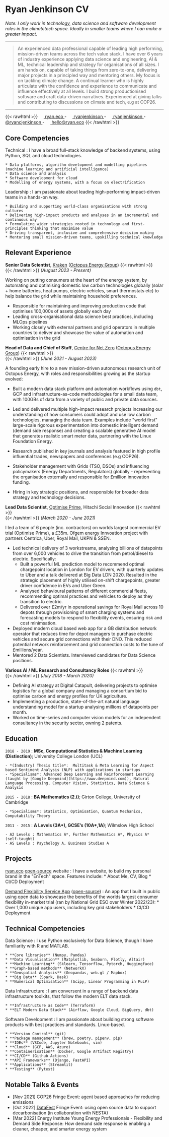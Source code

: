 Ryan Jenkinson CV
=================

_Note: I only work in technology, data science and software development roles in the climatetech space. Ideally in smaller teams where I can make a greater impact._

----

> An experienced data professional capable of leading high performing, mission-driven teams across the tech value stack.
I have over 6 years of industry experience applying data science and engineering, AI & ML, technical leadership and strategy for organisations of all sizes. I am hands on, capable of taking things from zero-to-one, delivering major projects in a principled way and mentoring others. My focus is on tackling climate change. A continual learner who is highly articulate with the confidence and experience to communicate and influence effectively at all levels. I build strong productionised software and craft data-driven narratives. Experienced at giving talks and contributing to discussions on climate and tech, e.g at COP26.

----

<!-- Fancy icons at the top of my CV -->
{{< rawhtml >}}
<a href="https://ryan.eco">
<img src="https://raw.githubusercontent.com/FortAwesome/Font-Awesome/6.x/svgs/brands/chrome.svg" width="15" height="15" style="vertical-align:middle; display:inline;"> ryan.eco </a> -
<a href="https://www.github.com/RyanJenkinson">
<img src="https://raw.githubusercontent.com/FortAwesome/Font-Awesome/6.x/svgs/brands/github.svg" width="15" height="15" style="vertical-align:middle; display:inline;"> ryanjenkinson </a> -
<a href="https://www.linkedin.com/in/RyanJenkinson">
<img src="https://raw.githubusercontent.com/FortAwesome/Font-Awesome/6.x/svgs/brands/linkedin.svg" width="15" height="15" style="vertical-align:middle; display:inline;"> ryanjenkinson </a> -
<a href="https://twitter.com/ryancjenkinson">
<img src="https://raw.githubusercontent.com/FortAwesome/Font-Awesome/6.x/svgs/brands/twitter.svg" width="15" height="15" style="vertical-align:middle; display:inline;"> @ryancjenkinson </a> -
<a href="mailto:hello@ryan.eco">
<img src="https://raw.githubusercontent.com/FortAwesome/Font-Awesome/6.x/svgs/regular/envelope.svg" width="15" height="15" style="vertical-align:middle; display:inline;"> hello@ryan.eco </a>
{{< /rawhtml >}}

<!-- <img src="https://raw.githubusercontent.com/FortAwesome/Font-Awesome/6.x/svgs/solid/phone.svg" width="10" height="10" style="vertical-align:middle; display:inline;"> +44 (0) {{ Phone number available on request }} - 
<img src="https://raw.githubusercontent.com/FortAwesome/Font-Awesome/6.x/svgs/solid/location-pin.svg" width="10" height="10" style="vertical-align:middle; display:inline;"> {{ Address available on request }} -->

Core Competencies
--------------------

Technical
:   I have a broad full-stack knowledge of backend systems, using Python, SQL and cloud technologies.

    * Data platforms, algorithm development and modelling pipelines (machine learning and artificial intelligence)
    * Data science and analysis
    * Software development for cloud
    * Modelling of energy systems, with a focus on electrification

Leadership
:   I am passionate about leading high-performing impact-driven teams in a hands-on way.

    * Building and supporting world-class organisations with strong cultures
    * Delivering high-impact products and analyses in an incremental and continuous way
    * Formulating wider strategies rooted in technology and first-principles thinking that maximise value
    * Driving transparent, inclusive and comprehensive decision making
    * Mentoring small mission-driven teams, upskilling technical knowledge

<!-- TODO: Make a lot easier to read and digest -->

Relevant Experience
----------

**Senior Data Scientist**, [Kraken](https://www.kraken.tech) ([Octopus Energy Group](https://octopusenergy.group))
{{< rawhtml >}}
<br />
{{< /rawhtml >}}
_(August 2023 - Present)_

Working on putting consumers at the heart of the energy system, by automating and optimising domestic low carbon technologies globally (solar + home batteries, heat pumps, electric vehicles, smart thermostats etc) to help balance the grid while maintaining household preferences.

* Responsible for maintaining and improving production code that optimises 100,000s of assets globally each day
* Leading cross-organisational data science best practices, including MLOps pipelines
* Working closely with external partners and grid operators in multiple countries to deliver and showcase the value of automation and optimisation in the grid

**Head of Data and Chief of Staff**, [Centre for Net Zero](https://centrefornetzero.org) ([Octopus Energy Group](https://octopusenergy.group))
{{< rawhtml >}}
<br />
{{< /rawhtml >}}
_(June 2021 - August 2023)_

A founding early hire to a new mission-driven autonomous research unit of Octopus Energy, with roles and responsibilities growing as the startup evolved:

* Built a modern data stack platform and automation workflows using `dbt`, GCP and infrastructure-as-code methodologies for a small data team, with 100GBs of data from a variety of public and private data sources.

* Led and delivered multiple high-impact research projects increasing our understanding of how consumers could adopt and use low carbon technologies, managing the data team. Examples include "world first" large-scale rigorous experimentation into domestic intelligent demand (demand side response) and creating a scalable generative AI model that generates realistic smart meter data, partnering with the Linux Foundation Energy.

* Research published in key journals and analysis featured in high profile influential trades, newspapers and conferences (e.g COP26).

* Stakeholder management with Grids (TSO, DSOs) and influencing policymakers (Energy Departments, Regulators) globally - representing the organisation externally and responsible for £million innovation funding.

* Hiring in key strategic positions, and responsible for broader data strategy and technology decisions.

**Lead Data Scientist**, [Optimise Prime](https://www.optimise-prime.com), Hitachi Social Innovation
{{< rawhtml >}}
<br />
{{< /rawhtml >}}
_(March 2020 - June 2021)_

I led a team of 6 people (inc. contractors) on worlds largest commercial EV trial (Optimise Prime), a £35m. Ofgem energy Innvoation project with partners Centrica, Uber, Royal Mail, UKPN & SSEN.

* Led technical delivery of 3 workstreams, analysing billions of datapoints from over 6,000 vehicles to drive the transition from petrol/diesel to electric. Specifically:
  * Built a powerful ML prediction model to recommend optimal chargepoint location in London for EV drivers, with quarterly updates to Uber and a talk delivered at Big Data LDN 2020. Resulted in the strategic placement of highly utilised on-shift chargepoints, greater driver confidence in EVs and Uber Green.
  * Analysed behavioural patterns of different commercial fleets, recommending optimal practices and vehicles to deploy as they transition to electric.
  * Delivered over £2m/yr in operational savings for Royal Mail across 10 depots through provisioning of smart charging systems and forecasting models to respond to flexibility events, ensuring risk and cost minimsation.
* Deployed modern cloud based web app for a GB distribution network operator that reduces time for depot managers to purchase electric vehicles and secure grid connections with their DNO. This reduced potential network reinforcement and grid connection costs to the tune of £millions/year.
* Mentored 2 Data Scientists. Interviewed candidates for Data Science positions.

**Various AI / ML Research and Consultancy Roles**
{{< rawhtml >}}
<br />
{{< /rawhtml >}}
_(July 2018 - March 2020)_

* Defining AI strategy at Digital Catapult, delivering projects to optimise logistics for a global company and managing a consortium bid to optimise carbon and energy profiles for UK agriculture.
* Implementing a production, state-of-the-art natural language understanding model for a startup analysing millions of datapoints per month.
* Worked on time-series and computer vision models for an independent consultancy in the security sector, owning 2 patents.

Education
---------

`2018 - 2019`
:   **MSc, Computational Statistics & Machine Learning (Distinction)**; University College London (UCL)

    - *(Industry) Thesis title*:  Multitask & Meta Learning for Aspect based Sentiment Analysis (NLP) with applications in startups
    - *Specialisms*: Advanced Deep Learning and Reinforcement Learning (taught by [Google Deepmind](https://www.deepmind.com)), Natural Language Processing, Computer Vision, Statistics, Data Science & Analysis

`2015 - 2018`
:   **BA Mathematics (2.i)**; Girton College, University of Cambridge

    - *Specialisms*: Statistics, Optimisation, Quantum Mechanics, Computability Theory

`2011 - 2015`
:   **A Levels (3A\*), GCSE’s (10A\*,1A)**; Wilmslow High School

    - A2 Levels : Mathematics A*, Further Mathematics A*, Physics A* (self-taught)
    - AS Levels : Psychology A, Business Studies A

Projects
--------------------
<!-- markdownlint-disable -->
[ryan.eco](https://ryan.eco) [open-source](https://github.com/ryanjenkinson/website) website
:   I have a website, to build my personal brand in the "EnTech" space. Features include:
    * About Me, CV, Blog
    * CI/CD Deployment

[Demand Flexibility Service App](https://ryanjenkinson-consumerflex-dfs.streamlit.app) ([open-source](https://github.com/ryanjenkinson/website))
:   An app that I built in public using open data to showcase the benefits of the worlds largest consumer flexibility in-market trial (ran by National Grid ESO over Winter 2022/23):
    * Over 1,000 unique app users, including key grid stakeholders
    * CI/CD Deployment
<!-- markdownlint-enable -->
Technical Competencies
--------------------

Data Science
:   I use Python exclusively for Data Science, though I have familiarity with R and MATLAB.

    * **Core libraries** (Numpy, Pandas)
    * **Data Visualisation** (Matplotlib, Seaborn, Plotly, Altair)
    * **Machine Learning** (Sklearn, Tensorflow, Pytorch, Huggingface)
    * **Graph-based methods** (NetworkX)
    * **Geospatial Analysis** (Geopandas, web.gl / Mapbox)
    * **Big Data** (Spark, Dask)
    * **Numerical Optimisation** (Scipy, Linear Programming in PuLP)

Data Infrastructure
:   I am conversent in a range of backend data infrastructure toolkits, that follow the modern ELT data stack.

    * **Infrastructure as Code** (Terraform)
    * **ELT Modern Data Stack** (Airflow, Google Cloud, BigQuery, dbt)

Software Development
:   I am passionate about building strong software products with best practices and standards. Linux-based.

    * **Version Control** (git)
    * **Package management** (brew, poetry, pipenv, pip)
    * **IDEs** (VSCode, Jupyter Notebooks, vim)
    * **Cloud** (GCP, AWS, Azure)
    * **Containerisation** (Docker, Google Artifact Registry)
    * **CI/CD** (Github Actions)
    * **API Frameworks** (Django, FastAPI)
    * **Applications** (Streamlit)
    * **Testing** (Pytest)

Notable Talks & Events
--------------------

* [Nov 2021] COP26 Fringe Event: agent based approaches for reducing emissions
* [Oct 2022] [DataFest](https://datafest.global/datafest-fringe-2022/) Fringe Event: using open source data to support decarbonisation (in collaboration with NESTA)
* [Mar 2022] Energy Institute Young Energy Professionals - Flexibility and Demand Side Response: How demand side response is enabling a cleaner, cheaper, and smarter energy system

<!-- Achievements
------------ -->

